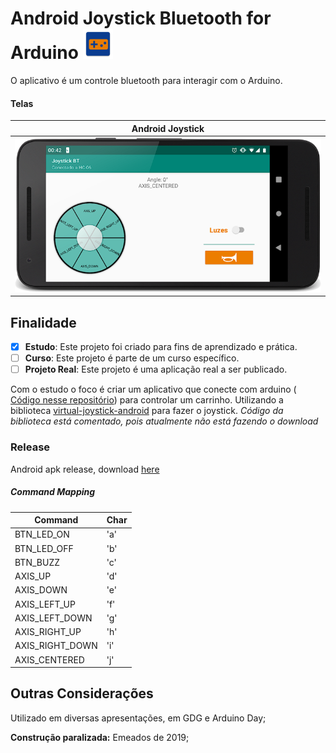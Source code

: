 # Android Joystick Bluetooth for Arduino ![ic_launcher](app/src/main/res/mipmap-mdpi/ic_launcher.png)

O aplicativo é um controle bluetooth para interagir com o Arduino.

#### Telas

| Android Joystick                 | 
|----------------------------------|
| ![joystick](prints/joystick.png) | 

## Finalidade

- [x] **Estudo**: Este projeto foi criado para fins de aprendizado e prática.
- [ ] **Curso**: Este projeto é parte de um curso específico.
- [ ] **Projeto Real**: Este projeto é uma aplicação real a ser publicado.

Com o estudo o foco é criar um aplicativo que conecte com
arduino ( [Código nesse repositório](https://github.com/fbvictorhugo/carhacking_arduino)) para
controlar um carrinho.
Utilizando a biblioteca [virtual-joystick-android](https://github.com/controlwear/virtual-joystick-android?tab=readme-ov-file#virtual-joystick-android) para fazer o joystick.
*Código da biblioteca está comentado, pois atualmente não está fazendo o download*

### Release

Android apk release,
download [here](https://github.com/fbvictorhugo/joystick_bluetooth/releases/tag/v1.0.0)

##### Command Mapping

| Command         | Char |
|-----------------|------|
| BTN_LED_ON      | 'a'  |
| BTN_LED_OFF     | 'b'  |
| BTN_BUZZ        | 'c'  |
| AXIS_UP         | 'd'  |
| AXIS_DOWN       | 'e'  |
| AXIS_LEFT_UP    | 'f'  |
| AXIS_LEFT_DOWN  | 'g'  |
| AXIS_RIGHT_UP   | 'h'  |
| AXIS_RIGHT_DOWN | 'i'  |
| AXIS_CENTERED   | 'j'  |

## Outras Considerações

Utilizado em diversas apresentações, em GDG e Arduino Day;

**Construção paralizada:** Emeados de 2019;
